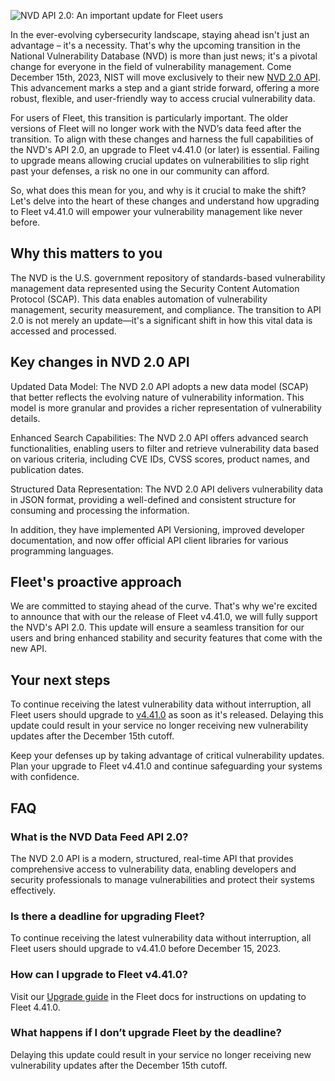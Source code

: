 ![NVD API 2.0: An important update for Fleet users](../website/assets/images/articles/nvd-api-2.0-800x450@2x.png)

In the ever-evolving cybersecurity landscape, staying ahead isn't just an advantage – it's a
necessity. That's why the upcoming transition in the National Vulnerability Database (NVD) is more
than just news; it's a pivotal change for everyone in the field of vulnerability management. Come
December 15th, 2023, NIST will move exclusively to their new [NVD 2.0 API](https://nvd.nist.gov/general/news/api-20-announcements). This advancement marks a
step and a giant stride forward, offering a more robust, flexible, and user-friendly way to access
crucial vulnerability data.

For users of Fleet, this transition is particularly important. The older versions of Fleet will no longer work with the NVD’s data feed after the transition. To align with these changes and harness the full capabilities of the NVD's API 2.0, an upgrade to Fleet v4.41.0 (or later) is essential. Failing to upgrade means allowing crucial updates on vulnerabilities to slip right past your defenses, a risk no one in our community can afford.

So, what does this mean for you, and why is it crucial to make the shift? Let's delve into the heart of these changes and understand how upgrading to Fleet v4.41.0 will empower your vulnerability management like never before.


## Why this matters to you

The NVD is the U.S. government repository of standards-based vulnerability management data represented using the Security Content Automation Protocol (SCAP). This data enables automation of vulnerability management, security measurement, and compliance. The transition to API 2.0 is not merely an update—it's a significant shift in how this vital data is accessed and processed.


## Key changes in NVD 2.0 API

Updated Data Model: The NVD 2.0 API adopts a new data model (SCAP) that better reflects the evolving nature of vulnerability information. This model is more granular and provides a richer representation of vulnerability details.

Enhanced Search Capabilities: The NVD 2.0 API offers advanced search functionalities, enabling users to filter and retrieve vulnerability data based on various criteria, including CVE IDs, CVSS scores, product names, and publication dates.

Structured Data Representation: The NVD 2.0 API delivers vulnerability data in JSON format, providing a well-defined and consistent structure for consuming and processing the information.

In addition, they have implemented API Versioning, improved developer documentation, and now offer official API client libraries for various programming languages.


## Fleet's proactive approach

We are committed to staying ahead of the curve. That's why we're excited to announce that with our
the release of Fleet v4.41.0, we will fully support the NVD's API 2.0. This
update will ensure a seamless transition for our users and bring enhanced stability and security
features that come with the new API.


## Your next steps

To continue receiving the latest vulnerability data without interruption, all Fleet users should upgrade to [v4.41.0](/releases/fleet-4.41.0) as soon as it's released. Delaying this update could result in your service no longer receiving new vulnerability updates after the December 15th cutoff.

Keep your defenses up by taking advantage of critical vulnerability updates. Plan your upgrade to Fleet v4.41.0 and continue safeguarding your systems with confidence.


## FAQ


### What is the NVD Data Feed API 2.0?

The NVD 2.0 API is a modern, structured, real-time API that provides comprehensive access to vulnerability data, enabling developers and security professionals to manage vulnerabilities and protect their systems effectively.


### Is there a deadline for upgrading Fleet?

To continue receiving the latest vulnerability data without interruption, all Fleet users should upgrade to v4.41.0 before December 15, 2023.


### How can I upgrade to Fleet v4.41.0?

Visit our [Upgrade guide](https://fleetdm.com/docs/deploying/upgrading-fleet) in the Fleet docs for instructions on updating to Fleet 4.41.0.


### What happens if I don’t upgrade Fleet by the deadline?

Delaying this update could result in your service no longer receiving new vulnerability updates after the December 15th cutoff.



<meta name="category" value="announcements">
<meta name="authorFullName" value="JD Strong">
<meta name="authorGitHubUsername" value="spokanemac">
<meta name="publishedOn" value="2023-11-28">
<meta name="articleTitle" value="NVD API 2.0: An important update for Fleet users">
<meta name="articleImageUrl" value="../website/assets/images/articles/nvd-api-2.0-800x450@2x.png">
